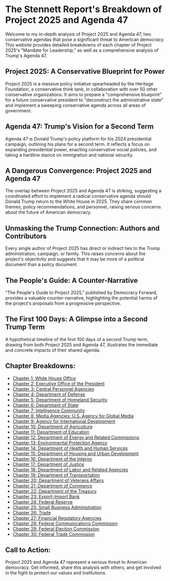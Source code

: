 # The Stennett Report's Breakdown of Project 2025 and Agenda 47

Welcome to my in-depth analysis of Project 2025 and Agenda 47, two conservative agendas that pose a significant threat to American democracy. This website provides detailed breakdowns of each chapter of Project 2025's "Mandate for Leadership," as well as a comprehensive analysis of Trump's Agenda 47.

## Project 2025: A Conservative Blueprint for Power

Project 2025 is a massive policy initiative spearheaded by the Heritage Foundation, a conservative think tank, in collaboration with over 50 other conservative organizations. It aims to prepare a "comprehensive blueprint" for a future conservative president to "deconstruct the administrative state" and implement a sweeping conservative agenda across all areas of government.

## Agenda 47: Trump's Vision for a Second Term

Agenda 47 is Donald Trump's policy platform for his 2024 presidential campaign, outlining his plans for a second term. It reflects a focus on expanding presidential power, enacting conservative social policies, and taking a hardline stance on immigration and national security.

## A Dangerous Convergence: Project 2025 and Agenda 47

The overlap between Project 2025 and Agenda 47 is striking, suggesting a coordinated effort to implement a radical conservative agenda should Donald Trump return to the White House in 2025. They share common themes, policy recommendations, and personnel, raising serious concerns about the future of American democracy.

## Unmasking the Trump Connection: Authors and Contributors

Every single author of Project 2025 has direct or indirect ties to the Trump administration, campaign, or family. This raises concerns about the project's objectivity and suggests that it may be more of a political document than a policy document.

## The People's Guide: A Counter-Narrative

"The People's Guide to Project 2025," published by Democracy Forward, provides a valuable counter-narrative, highlighting the potential harms of the project's proposals from a progressive perspective.

## The First 100 Days: A Glimpse into a Second Trump Term

A hypothetical timeline of the first 100 days of a second Trump term, drawing from both Project 2025 and Agenda 47, illustrates the immediate and concrete impacts of their shared agenda.

## Chapter Breakdowns:

* [Chapter 1: White House Office](/Project_2025/Mandate_For_Leadership/Chapter_1.md)
* [Chapter 2: Executive Office of the President](/Project_2025/Mandate_For_Leadership/Chapter_2.md)
* [Chapter 3: Central Personnel Agencies](/Project_2025/Mandate_For_Leadership/Chapter_3.md)
* [Chapter 4: Department of Defense](/Project_2025/Mandate_For_Leadership/Chapter_4.md)
* [Chapter 5: Department of Homeland Security](/Project_2025/Mandate_For_Leadership/Chapter_5.md)
* [Chapter 6: Department of State](/Project_2025/Mandate_For_Leadership/Chapter_6.md)
* [Chapter 7: Intelligence Community](/Project_2025/Mandate_For_Leadership/Chapter_7.md)
* [Chapter 8: Media Agencies: U.S. Agency for Global Media](/Project_2025/Mandate_For_Leadership/Chapter_8.md)
* [Chapter 9: Agency for International Development](/Project_2025/Mandate_For_Leadership/Chapter_9.md)
* [Chapter 10: Department of Agriculture](/Project_2025/Mandate_For_Leadership/Chapter_10.md)
* [Chapter 11: Department of Education](/Project_2025/Mandate_For_Leadership/Chapter_11.md)
* [Chapter 12: Department of Energy and Related Commissions](/Project_2025/Mandate_For_Leadership/Chapter_12.md)
* [Chapter 13: Environmental Protection Agency](/Project_2025/Mandate_For_Leadership/Chapter_13.md)
* [Chapter 14: Department of Health and Human Services](/Project_2025/Mandate_For_Leadership/Chapter_14.md)
* [Chapter 15: Department of Housing and Urban Development](/Project_2025/Mandate_For_Leadership/Chapter_15.md)
* [Chapter 16: Department of the Interior](/Project_2025/Mandate_For_Leadership/Chapter_16.md)
* [Chapter 17: Department of Justice](/Project_2025/Mandate_For_Leadership/Chapter_17.md)
* [Chapter 18: Department of Labor and Related Agencies](/Project_2025/Mandate_For_Leadership/Chapter_18.md)
* [Chapter 19: Department of Transportation](/Project_2025/Mandate_For_Leadership/Chapter_19.md)
* [Chapter 20: Department of Veterans Affairs](/Project_2025/Mandate_For_Leadership/Chapter_20.md)
* [Chapter 21: Department of Commerce](/Project_2025/Mandate_For_Leadership/Chapter_21.md)
* [Chapter 22: Department of the Treasury](/Project_2025/Mandate_For_Leadership/Chapter_22.md)
* [Chapter 23: Export-Import Bank](/Project_2025/Mandate_For_Leadership/Chapter_23.md)
* [Chapter 24: Federal Reserve](/Project_2025/Mandate_For_Leadership/Chapter_24.md)
* [Chapter 25: Small Business Administration](/Project_2025/Mandate_For_Leadership/Chapter_25.md)
* [Chapter 26: Trade](/Project_2025/Mandate_For_Leadership/Chapter_26.md)
* [Chapter 27: Financial Regulatory Agencies](/Project_2025/Mandate_For_Leadership/Chapter_27.md)
* [Chapter 28: Federal Communications Commission](/Project_2025/Mandate_For_Leadership/Chapter_28.md)
* [Chapter 29: Federal Election Commission](/Project_2025/Mandate_For_Leadership/Chapter_29.md)
* [Chapter 30: Federal Trade Commission](/Project_2025/Mandate_For_Leadership/Chapter_30.md)

## Call to Action:

Project 2025 and Agenda 47 represent a serious threat to American democracy. Get informed, share this analysis with others, and get involved in the fight to protect our values and institutions.

